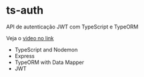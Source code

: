 # ts-auth
API de autenticação JWT com TypeScript e TypeORM

Veja o [video no link](https://www.youtube.com/watch?v=TjAXBLszCb0&ab_channel=MateusSilva)

- TypeScript and Nodemon
- Express
- TypeORM with Data Mapper
- JWT
